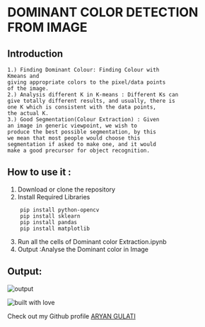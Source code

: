 # DOMINANT COLOR DETECTION FROM IMAGE 

## Introduction
```
1.) Finding Dominant Colour: Finding Colour with
Kmeans and
giving appropriate colors to the pixel/data points
of the image.
2.) Analysis different K in K-means : Different Ks can
give totally different results, and usually, there is
one K which is consistent with the data points,
the actual K.
3.) Good Segmentation(Colour Extraction) : Given
an image in generic viewpoint, we wish to
produce the best possible segmentation, by this
we mean that most people would choose this
segmentation if asked to make one, and it would
make a good precursor for object recognition.

```
## How to use it :
1. Download or clone the repository
2. Install Required Libraries
``` 
    pip install python-opencv
    pip install sklearn
    pip install pandas
    pip install matplotlib
```
3. Run all the cells of Dominant color Extraction.ipynb
4. Output :Analyse the Dominant color in Image<br>
## Output:
![output](https://user-images.githubusercontent.com/42711978/105338192-45c20d00-5c01-11eb-991b-a8822be225c5.jpg)


![built with love](https://forthebadge.com/images/badges/built-with-love.svg)

Check out my Github profile [ARYAN GULATI](https://github.com/aryangulati)